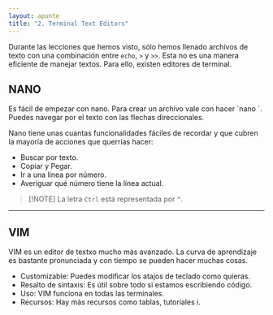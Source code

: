 ```yaml
---
layout: apunte
title: "2. Terminal Text Editors"
---
```


Durante las lecciones que hemos visto, sólo hemos llenado archivos de texto con una combinación entre `echo`, `>` y `>>`. Esta no es una manera eficiente de manejar textos. Para ello, existen editores de terminal.

<h2>NANO</h2>
Es fácil de empezar con nano. Para crear un archivo vale con hacer `nano <nombre_archivo>`. Puedes navegar por el texto con las flechas direccionales.

Nano tiene unas cuantas funcionalidades fáciles de recordar y  que cubren la mayoría de acciones que querrías hacer:

- Buscar por texto.
- Copiar y Pegar.
- Ir a una línea por número.
- Averiguar qué número tiene la línea actual.

>[!NOTE] La letra `Ctrl` está representada por `^`.

-------------------
<h2>VIM</h2>
VIM es un editor de textxo mucho más avanzado. La curva de aprendizaje es bastante pronunciada y con tiempo se pueden hacer muchas cosas.

- Customizable: Puedes modificar los atajos de teclado como quieras.
- Resalto de sintaxis: Es útil sobre todo si estamos escribiendo código.
- Uso: VIM funciona en todas las terminales.
- Recursos: Hay más recursos como tablas, tutoriales i.
